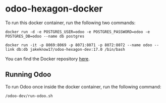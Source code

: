 # odoo-hexagon-docker

To run this docker container, run the following two commands:
```
docker run -d -e POSTGRES_USER=odoo -e POSTGRES_PASSWORD=odoo -e POSTGRES_DB=odoo --name db postgres
```
```
docker run -it -p 8069:8069 -p 8071:8071 -p 8072:8072 --name odoo --link db:db jakeknow17/odoo-hexagon-dev:17.0 /bin/bash
```

You can find the Docker repository [here](https://hub.docker.com/r/jakeknow17/odoo-hexagon-dev).

## Running Odoo
To run Odoo once inside the docker container, run the following command:
```
/odoo-dev/run-odoo.sh
```
